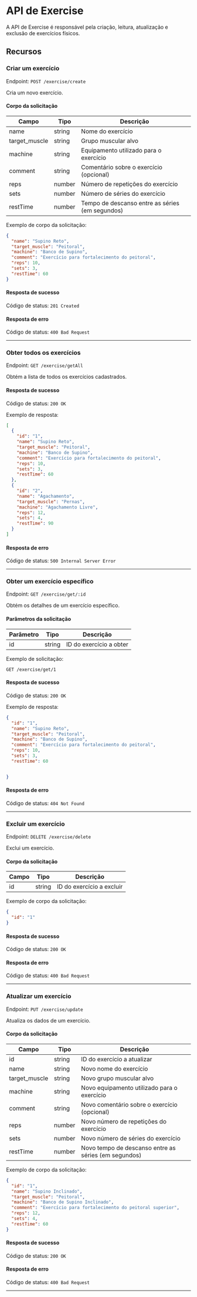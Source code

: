 # API de Exercise

A API de Exercise é responsável pela criação, leitura, atualização e exclusão de exercícios físicos.

## Recursos

### Criar um exercício

Endpoint: `POST /exercise/create`

Cria um novo exercício.

#### Corpo da solicitação

| Campo         | Tipo    | Descrição                                      |
| ------------- | ------- | ---------------------------------------------- |
| name          | string  | Nome do exercício                              |
| target_muscle | string  | Grupo muscular alvo                            |
| machine       | string  | Equipamento utilizado para o exercício         |
| comment       | string  | Comentário sobre o exercício (opcional)         |
| reps          | number  | Número de repetições do exercício              |
| sets          | number  | Número de séries do exercício                  |
| restTime      | number  | Tempo de descanso entre as séries (em segundos) |

Exemplo de corpo da solicitação:
```json
{
  "name": "Supino Reto",
  "target_muscle": "Peitoral",
  "machine": "Banco de Supino",
  "comment": "Exercício para fortalecimento do peitoral",
  "reps": 10,
  "sets": 3,
  "restTime": 60
}
```

#### Resposta de sucesso

Código de status: `201 Created`

#### Resposta de erro

Código de status: `400 Bad Request`

---

### Obter todos os exercícios

Endpoint: `GET /exercise/getAll`

Obtém a lista de todos os exercícios cadastrados.

#### Resposta de sucesso

Código de status: `200 OK`

Exemplo de resposta:
```json
[
  {
    "id": "1",
    "name": "Supino Reto",
    "target_muscle": "Peitoral",
    "machine": "Banco de Supino",
    "comment": "Exercício para fortalecimento do peitoral",
    "reps": 10,
    "sets": 3,
    "restTime": 60
  },
  {
    "id": "2",
    "name": "Agachamento",
    "target_muscle": "Pernas",
    "machine": "Agachamento Livre",
    "reps": 12,
    "sets": 4,
    "restTime": 90
  }
]
```

#### Resposta de erro

Código de status: `500 Internal Server Error`

---

### Obter um exercício específico

Endpoint: `GET /exercise/get/:id`

Obtém os detalhes de um exercício específico.

#### Parâmetros da solicitação

| Parâmetro | Tipo   | Descrição               |
| --------- | ------ | ----------------------- |
| id        | string | ID do exercício a obter |

Exemplo de solicitação:
```
GET /exercise/get/1
```

#### Resposta de sucesso

Código de status: `200 OK`

Exemplo de resposta:
```json
{
  "id": "1",
  "name": "Supino Reto",
  "target_muscle": "Peitoral",
  "machine": "Banco de Supino",
  "comment": "Exercício para fortalecimento do peitoral",
  "reps": 10,
  "sets": 3,
  "restTime": 60


}
```

#### Resposta de erro

Código de status: `404 Not Found`

---

### Excluir um exercício

Endpoint: `DELETE /exercise/delete`

Exclui um exercício.

#### Corpo da solicitação

| Campo | Tipo   | Descrição             |
| ----- | ------ | --------------------- |
| id    | string | ID do exercício a excluir |

Exemplo de corpo da solicitação:
```json
{
  "id": "1"
}
```

#### Resposta de sucesso

Código de status: `200 OK`

#### Resposta de erro

Código de status: `400 Bad Request`

---

### Atualizar um exercício

Endpoint: `PUT /exercise/update`

Atualiza os dados de um exercício.

#### Corpo da solicitação

| Campo         | Tipo    | Descrição                                      |
| ------------- | ------- | ---------------------------------------------- |
| id            | string  | ID do exercício a atualizar                    |
| name          | string  | Novo nome do exercício                          |
| target_muscle | string  | Novo grupo muscular alvo                       |
| machine       | string  | Novo equipamento utilizado para o exercício    |
| comment       | string  | Novo comentário sobre o exercício (opcional)    |
| reps          | number  | Novo número de repetições do exercício         |
| sets          | number  | Novo número de séries do exercício              |
| restTime      | number  | Novo tempo de descanso entre as séries (em segundos) |

Exemplo de corpo da solicitação:
```json
{
  "id": "1",
  "name": "Supino Inclinado",
  "target_muscle": "Peitoral",
  "machine": "Banco de Supino Inclinado",
  "comment": "Exercício para fortalecimento do peitoral superior",
  "reps": 12,
  "sets": 4,
  "restTime": 60
}
```

#### Resposta de sucesso

Código de status: `200 OK`

#### Resposta de erro

Código de status: `400 Bad Request`

---

